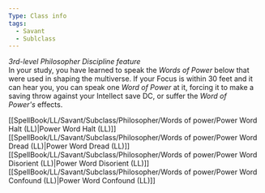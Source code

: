 ```yaml
---
Type: Class info
tags:
  - Savant
  - Sublclass
---
```

_3rd-level Philosopher Discipline feature_  
In your study, you have learned to speak the _Words of Power_ below that were used in shaping the multiverse. If your Focus is within 30 feet and it can hear you, you can speak one _Word of Power_ at it, forcing it to make a saving throw against your Intellect save DC, or suffer the _Word of Power's_ effects.

[[SpellBook/LL/Savant/Subclass/Philosopher/Words of power/Power Word Halt (LL)|Power Word Halt (LL)]]
[[SpellBook/LL/Savant/Subclass/Philosopher/Words of power/Power Word Dread (LL)|Power Word Dread (LL)]]
[[SpellBook/LL/Savant/Subclass/Philosopher/Words of power/Power Word Disorient (LL)|Power Word Disorient (LL)]]
[[SpellBook/LL/Savant/Subclass/Philosopher/Words of power/Power Word Confound (LL)|Power Word Confound (LL)]]
